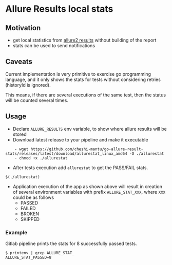 # Allure Results local stats

## Motivation

- get local statistics from [allure2 results](https://allurereport.org/docs/how-it-works-test-result-file/) without building of the report
- stats can be used to send notifications

## Caveats

Current implementation is very primitive to exercise go programming language, and it only shows the stats for tests without considering retries (historyId is ignored).

This means, if there are several executions of the same test, then the status will be counted several times.

## Usage

- Declare `ALLURE_RESULTS` env variable, to show where allure results will be stored
- Download latest release to your pipeline and make it executable

```shell
    - wget https://github.com/cheshi-mantu/go-allure-result-stats/releases/latest/download/allurestat_linux_amd64 -O ./allurestat
    - chmod +x ./allurestat
```

- After tests execution add `allurestat` to get the PASS/FAIL stats.

```shell
$(./allurestat)
```

- Application execution of the app as shown above will result in creation of several environment variables with prefix `ALLURE_STAT_XXX`, where `XXX` could be as follows
  - PASSED
  - FAILED
  - BROKEN
  - SKIPPED

### Example

Gitlab pipeline prints the stats for 8 successfully passed tests.

```shell
$ printenv | grep ALLURE_STAT_
ALLURE_STAT_PASSED=8
```
